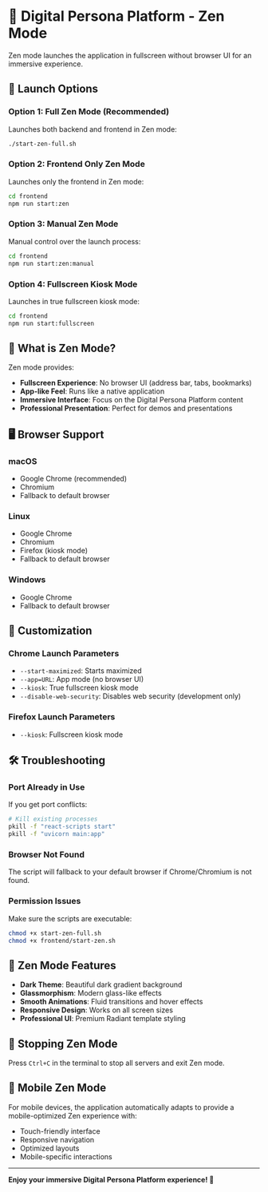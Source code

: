 # 🌟 Digital Persona Platform - Zen Mode

Zen mode launches the application in fullscreen without browser UI for an immersive experience.

## 🚀 Launch Options

### Option 1: Full Zen Mode (Recommended)

Launches both backend and frontend in Zen mode:

```bash
./start-zen-full.sh
```

### Option 2: Frontend Only Zen Mode

Launches only the frontend in Zen mode:

```bash
cd frontend
npm run start:zen
```

### Option 3: Manual Zen Mode

Manual control over the launch process:

```bash
cd frontend
npm run start:zen:manual
```

### Option 4: Fullscreen Kiosk Mode

Launches in true fullscreen kiosk mode:

```bash
cd frontend
npm run start:fullscreen
```

## 🎯 What is Zen Mode?

Zen mode provides:

- **Fullscreen Experience**: No browser UI (address bar, tabs, bookmarks)
- **App-like Feel**: Runs like a native application
- **Immersive Interface**: Focus on the Digital Persona Platform content
- **Professional Presentation**: Perfect for demos and presentations

## 🖥️ Browser Support

### macOS

- Google Chrome (recommended)
- Chromium
- Fallback to default browser

### Linux

- Google Chrome
- Chromium
- Firefox (kiosk mode)
- Fallback to default browser

### Windows

- Google Chrome
- Fallback to default browser

## 🔧 Customization

### Chrome Launch Parameters

- `--start-maximized`: Starts maximized
- `--app=URL`: App mode (no browser UI)
- `--kiosk`: True fullscreen kiosk mode
- `--disable-web-security`: Disables web security (development only)

### Firefox Launch Parameters

- `--kiosk`: Fullscreen kiosk mode

## 🛠️ Troubleshooting

### Port Already in Use

If you get port conflicts:

```bash
# Kill existing processes
pkill -f "react-scripts start"
pkill -f "uvicorn main:app"
```

### Browser Not Found

The script will fallback to your default browser if Chrome/Chromium is not found.

### Permission Issues

Make sure the scripts are executable:

```bash
chmod +x start-zen-full.sh
chmod +x frontend/start-zen.sh
```

## 🎨 Zen Mode Features

- **Dark Theme**: Beautiful dark gradient background
- **Glassmorphism**: Modern glass-like effects
- **Smooth Animations**: Fluid transitions and hover effects
- **Responsive Design**: Works on all screen sizes
- **Professional UI**: Premium Radiant template styling

## 🔄 Stopping Zen Mode

Press `Ctrl+C` in the terminal to stop all servers and exit Zen mode.

## 📱 Mobile Zen Mode

For mobile devices, the application automatically adapts to provide a mobile-optimized Zen experience with:

- Touch-friendly interface
- Responsive navigation
- Optimized layouts
- Mobile-specific interactions

---

**Enjoy your immersive Digital Persona Platform experience! 🌟**
